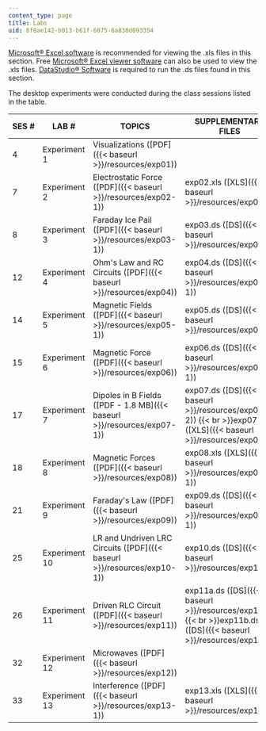 ```yaml
---
content_type: page
title: Labs
uid: 8f8ae142-b013-b61f-6075-6a830d093354
---
```


[Microsoft® Excel software](http://office.microsoft.com/) is recommended for viewing the .xls files in this section. Free [Microsoft® Excel viewer software](/msviewer) can also be used to view the .xls files. [DataStudio® Software](http://www.pasco.com/datastudio) is required to run the .ds files found in this section.

The desktop experiments were conducted during the class sessions listed in the table.

| SES # | LAB # | TOPICS | SUPPLEMENTARY FILES |
| --- | --- | --- | --- |
| 4 | Experiment 1 | Visualizations ([PDF]({{< baseurl >}}/resources/exp01)) | &nbsp; |
| 7 | Experiment 2 | Electrostatic Force ([PDF]({{< baseurl >}}/resources/exp02-1)) | exp02.xls ([XLS]({{< baseurl >}}/resources/exp02)) |
| 8 | Experiment 3 | Faraday Ice Pail ([PDF]({{< baseurl >}}/resources/exp03-1)) | exp03.ds ([DS]({{< baseurl >}}/resources/exp03)) |
| 12 | Experiment 4 | Ohm's Law and RC Circuits ([PDF]({{< baseurl >}}/resources/exp04)) | exp04.ds ([DS]({{< baseurl >}}/resources/exp04-1)) |
| 14 | Experiment 5 | Magnetic Fields ([PDF]({{< baseurl >}}/resources/exp05-1)) | exp05.ds ([DS]({{< baseurl >}}/resources/exp05)) |
| 15 | Experiment 6 | Magnetic Force ([PDF]({{< baseurl >}}/resources/exp06)) | exp06.ds ([DS]({{< baseurl >}}/resources/exp06-1)) |
| 17 | Experiment 7 | Dipoles in B Fields ([PDF - 1.8 MB]({{< baseurl >}}/resources/exp07-1)) | exp07.ds ([DS]({{< baseurl >}}/resources/exp07-2))  {{< br >}}exp07.xls ([XLS]({{< baseurl >}}/resources/exp07)) |
| 18 | Experiment 8 | Magnetic Forces ([PDF]({{< baseurl >}}/resources/exp08)) | exp08.xls ([XLS]({{< baseurl >}}/resources/exp08-1)) |
| 21 | Experiment 9 | Faraday's Law ([PDF]({{< baseurl >}}/resources/exp09)) | exp09.ds ([DS]({{< baseurl >}}/resources/exp09-1)) |
| 25 | Experiment 10 | LR and Undriven LRC Circuits ([PDF]({{< baseurl >}}/resources/exp10-1)) | exp10.ds ([DS]({{< baseurl >}}/resources/exp10)) |
| 26 | Experiment 11 | Driven RLC Circuit ([PDF]({{< baseurl >}}/resources/exp11)) | exp11a.ds ([DS]({{< baseurl >}}/resources/exp11a))  {{< br >}}exp11b.ds ([DS]({{< baseurl >}}/resources/exp11b)) |
| 32 | Experiment 12 | Microwaves ([PDF]({{< baseurl >}}/resources/exp12)) | &nbsp; |
| 33 | Experiment 13 | Interference ([PDF]({{< baseurl >}}/resources/exp13-1)) | exp13.xls ([XLS]({{< baseurl >}}/resources/exp13))